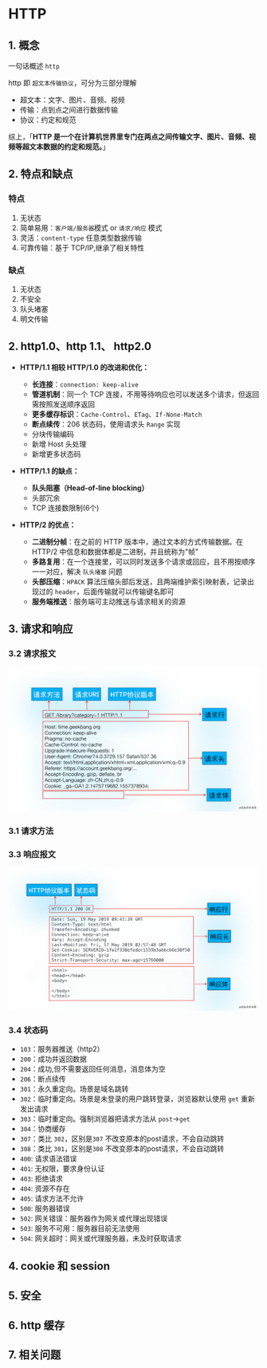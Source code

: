 # HTTP

## 1. 概念

一句话概述 `http`

http 即 `超文本传输协议`，可分为三部分理解
  - 超文本：文字、图片、音频、视频
  - 传输：点到点之间进行数据传输
  - 协议：约定和规范

综上，「**HTTP 是一个在计算机世界里专门在两点之间传输文字、图片、音频、视频等超文本数据的约定和规范。**」

## 2. 特点和缺点

### 特点

1. 无状态
2. 简单易用：`客户端/服务器`模式 or `请求/响应` 模式
3. 灵活：`content-type` 任意类型数据传输
4. 可靠传输：基于 TCP/IP,继承了相关特性

### 缺点

1. 无状态
2. 不安全
3. 队头堵塞
4. 明文传输


## 2. http1.0、http 1.1、 http2.0

- **HTTP/1.1 相较 HTTP/1.0 的改进和优化：**  

    - **长连接**：`connection: keep-alive`
    - **管道机制**：同一个 TCP 连接，不用等待响应也可以发送多个请求，但返回需按照发送顺序返回
    - **更多缓存标识**：`Cache-Control`、`ETag`、`If-None-Match`
    - **断点续传**：206 状态码，使用请求头 `Range` 实现
    - 分块传输编码
    - 新增 Host 头处理
    - 新增更多状态码

- **HTTP/1.1 的缺点：**

    - **队头阻塞（Head-of-line blocking）**
    - 头部冗余
    - TCP 连接数限制(6个)

- **HTTP/2 的优点：**

    - **二进制分帧**：在之前的 HTTP 版本中，通过文本的方式传输数据。在 HTTP/2 中信息和数据体都是二进制，并且统称为"帧"
    - **多路复用**：在一个连接里，可以同时发送多个请求或回应，且不用按顺序一一对应，解决 `队头堵塞` 问题
    - **头部压缩**：`HPACK` 算法压缩头部后发送，且两端维护索引映射表，记录出现过的 `header`，后面传输就可以传输键名即可
    - **服务端推送**：服务端可主动推送与请求相关的资源

## 3. 请求和响应

### 3.2 请求报文

![](../../../assets/http-request.png)

### 3.1 请求方法


### 3.3 响应报文

![](../../../assets/http-response.png)

### 3.4 状态码

- `103`：服务器推送（http2）
- `200`：成功并返回数据
- `204`：成功,但不需要返回任何消息，消息体为空
- `206`：断点续传
- `301`：永久重定向。场景是域名跳转
- `302`：临时重定向。场景是未登录的用户跳转登录，浏览器默认使用 `get` 重新发出请求
- `303`：临时重定向。强制浏览器把请求方法从 `post`->`get` 
- `304`：协商缓存
- `307`：类比 `302`，区别是`307` 不改变原本的post请求，不会自动跳转
- `308`：类比 `301`，区别是`308` 不改变原本的post请求，不会自动跳转
- `400`: 请求语法错误
- `401`: 无权限，要求身份认证
- `403`: 拒绝请求
- `404`: 资源不存在
- `405`: 请求方法不允许
- `500`: 服务器错误
- `502`: 网关错误：服务器作为网关或代理出现错误
- `503`: 服务不可用：服务器目前无法使用
- `504`: 网关超时：网关或代理服务器，未及时获取请求

## 4. cookie 和 session

## 5. 安全

## 6. http 缓存

## 7. 相关问题
